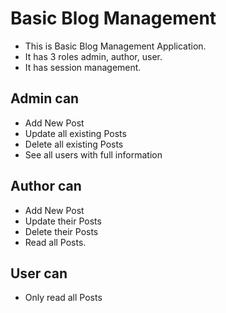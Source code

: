 # Basic Blog Management

- This is Basic Blog Management Application.
- It has 3 roles admin, author, user.
- It has session management.

## Admin can
- Add New Post
- Update all existing Posts
- Delete all existing Posts
- See all users with full information

## Author can
- Add New Post
- Update their Posts
- Delete their Posts
- Read all Posts.

## User can
- Only read all Posts
